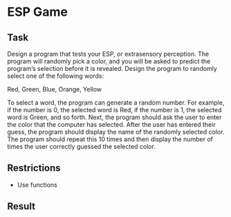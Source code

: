 # ESP Game

## Task

Design a program that tests your ESP, or extrasensory perception. The program will randomly pick a color, and you will be asked to predict the program’s selection before it is revealed. Design the program to randomly select one of the following words:

Red, Green, Blue, Orange, Yellow

To select a word, the program can generate a random number. For example, if the number is 0, the selected word is Red, if the number is 1, the selected word is Green, and so forth. Next, the program should ask the user to enter the color that the computer has selected. After the user has entered their guess, the program should display the name of the randomly selected color. The program should repeat this 10 times and then display the number of times the user correctly guessed the selected color.

## Restrictions

- Use functions

## Result

